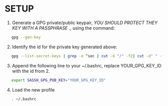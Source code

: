 # SETUP

1. Generate a GPG private/public keypair, *YOU SHOULD PROTECT THEY KEY WITH A PASSPHRASE .*, using the command:
```bash
   gpg --gen-key
```

2. Identify the id for the private key generated above:
```bash
   gpg --list-secret-keys | grep -e ^sec | cut -d "/" -f2| cut -d" " -f1
```

3. Append the following line to your ~/.bashrc, replace YOUR_GPG_KEY_ID with the id from 2.
```bash
   export SASSH_GPG_PUB_KEY="YOUR_GPG_KEY_ID"
```

4. Load the new profile
```bash
   . ~/.bashrc
```


